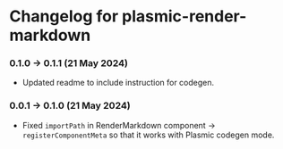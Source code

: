 # Changelog for plasmic-render-markdown

### 0.1.0 -> 0.1.1 (21 May 2024)
* Updated readme to include instruction for codegen.

### 0.0.1 -> 0.1.0 (21 May 2024)
* Fixed `importPath` in RenderMarkdown component -> `registerComponentMeta` so that it works with Plasmic codegen mode.